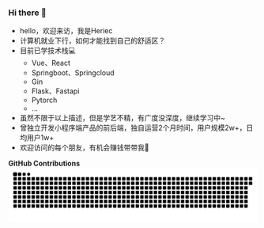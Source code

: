 ### Hi there 👋

- hello，欢迎来访，我是Heriec
- 计算机就业下行，如何才能找到自己的舒适区？
- 目前已学技术栈💻
  - Vue、React
  - Springboot、Springcloud
  - Gin
  - Flask、Fastapi
  - Pytorch
  - ...
- 虽然不限于以上描述，但是学艺不精，有广度没深度，继续学习中~
- 曾独立开发小程序端产品的前后端，独自运营2个月时间，用户规模2w+，日均用户1w+
- 欢迎访问的每个朋友，有机会赚钱带带我🤗
  
**GitHub Contributions**
<picture>
  <source media="(prefers-color-scheme: dark)" srcset="https://raw.githubusercontent.com/Heriec/Heriec/output/github-contribution-grid-snake-dark.svg" />
  <source media="(prefers-color-scheme: light)" srcset="https://raw.githubusercontent.com/Heriec/Heriec/output/github-contribution-grid-snake.svg" />
  <img alt="github-snake" src="https://raw.githubusercontent.com/Heriec/Heriec/output/github-contribution-grid-snake.svg" />
</picture> 
